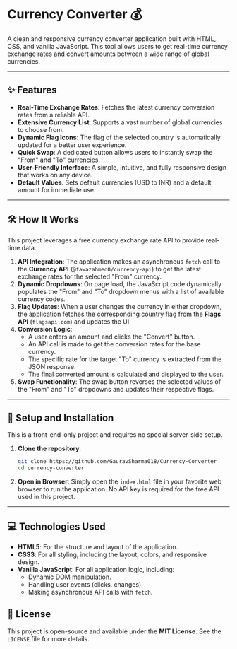 # Currency Converter 💰

A clean and responsive currency converter application built with HTML, CSS, and vanilla JavaScript. This tool allows users to get real-time currency exchange rates and convert amounts between a wide range of global currencies.


---

## ✨ Features

-   **Real-Time Exchange Rates**: Fetches the latest currency conversion rates from a reliable API.
-   **Extensive Currency List**: Supports a vast number of global currencies to choose from.
-   **Dynamic Flag Icons**: The flag of the selected country is automatically updated for a better user experience.
-   **Quick Swap**: A dedicated button allows users to instantly swap the "From" and "To" currencies.
-   **User-Friendly Interface**: A simple, intuitive, and fully responsive design that works on any device.
-   **Default Values**: Sets default currencies (USD to INR) and a default amount for immediate use.

---

## 🛠️ How It Works

This project leverages a free currency exchange rate API to provide real-time data.

1.  **API Integration**: The application makes an asynchronous `fetch` call to the **Currency API** (`@fawazahmed0/currency-api`) to get the latest exchange rates for the selected "From" currency.
2.  **Dynamic Dropdowns**: On page load, the JavaScript code dynamically populates the "From" and "To" dropdown menus with a list of available currency codes.
3.  **Flag Updates**: When a user changes the currency in either dropdown, the application fetches the corresponding country flag from the **Flags API** (`flagsapi.com`) and updates the UI.
4.  **Conversion Logic**:
    -   A user enters an amount and clicks the "Convert" button.
    -   An API call is made to get the conversion rates for the base currency.
    -   The specific rate for the target "To" currency is extracted from the JSON response.
    -   The final converted amount is calculated and displayed to the user.
5.  **Swap Functionality**: The swap button reverses the selected values of the "From" and "To" dropdowns and updates their respective flags.

---

## 🚀 Setup and Installation

This is a front-end-only project and requires no special server-side setup.

1.  **Clone the repository**:
    ```bash
    git clone https://github.com/GauravSharma018/Currency-Converter
    cd currency-converter
    ```

2.  **Open in Browser**:
    Simply open the `index.html` file in your favorite web browser to run the application. No API key is required for the free API used in this project.

---

## 💻 Technologies Used

-   **HTML5**: For the structure and layout of the application.
-   **CSS3**: For all styling, including the layout, colors, and responsive design.
-   **Vanilla JavaScript**: For all application logic, including:
    -   Dynamic DOM manipulation.
    -   Handling user events (clicks, changes).
    -   Making asynchronous API calls with `fetch`.
 
      
## 📄 License

This project is open-source and available under the **MIT License**. See the `LICENSE` file for more details.
